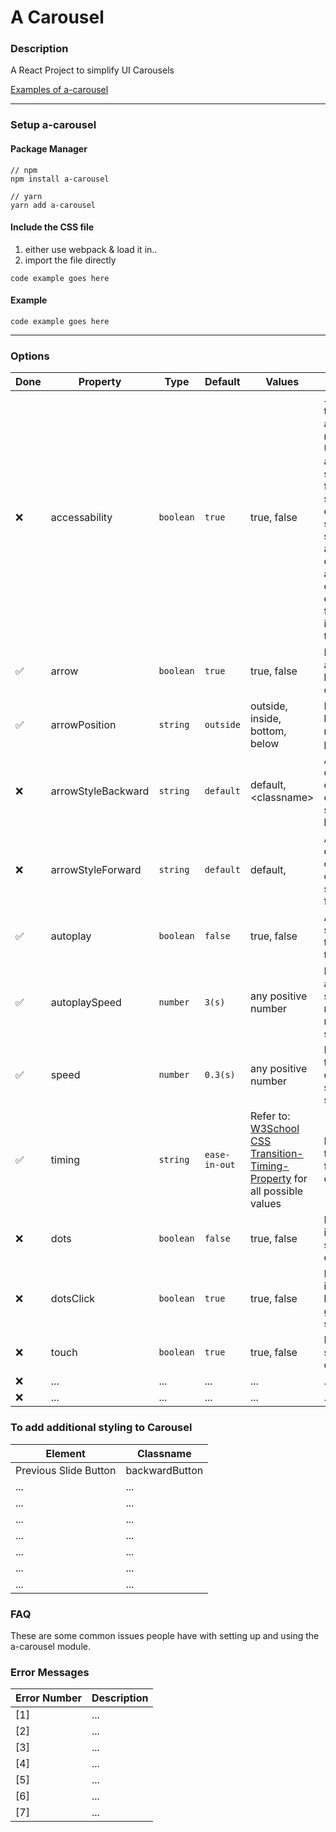 # A Carousel

### Description
A React Project to simplify UI Carousels

[Examples of a-carousel](#)

----------------------

### Setup a-carousel

#### Package Manager

```
// npm
npm install a-carousel

// yarn
yarn add a-carousel
```

#### Include the CSS file

1. either use webpack & load it in..
2. import the file directly

```
code example goes here
```


#### Example
 
```
code example goes here
```
----------------------

### Options

| Done | Property | Type | Default | Values | Description |
| ---- | -------- | ---- | ------- | ------ | ----------- |
| ❌ | accessability | `boolean` | `true` | true, false | ...FIX!!! Enables tabbing and arrow key navigation. Unless autoplay: true, sets browser focus to current slide (or first of current slide set, if multiple slidesToShow) after slide change. For full a11y compliance enable focusOnChange in addition to this. |
| ✅ | arrow | `boolean` | `true` | true, false | Enable the next and previous buttons on the carousel |
| ✅ | arrowPosition | `string` | `outside` | outside, inside, bottom, below | Determines the location of the next/prev arrow placement |
| ❌ | arrowStyleBackward | `string` | `default` | default, \<classname\> | Applies the default styling or a custom classname for styling to the backward arrow  |
| ❌ | arrowStyleForward | `string` | `default` | default, <classname> | Applies the default styling or a custom classname for styling to the forward arrow |
| ✅ | autoplay | `boolean` | `false` | true, false | Automatically scroll through the slides inside the carousel |
| ✅ | autoplaySpeed | `number` | `3(s)` | any positive number | Determines the amount of time spent before moving to the next carousel slide |
| ✅ | speed | `number` | `0.3(s)` | any positive number | Determines the transition speed of the carousel slides in seconds |
|  ✅ | timing | `string` | `ease-in-out` | Refer to: [W3School CSS Transition-Timing-Property](https://www.w3schools.com/cssref/css3_pr_transition-timing-function.asp) for all possible values | Determines the transition timing function of the carousel slides |
| ❌ | dots | `boolean` | `false` | true, false | Enable slide indicator dots to show the current slide |
| ❌ | dotsClick | `boolean` | `true` | true, false | Enables indicator dots to be clickable to go to particular slide numbers |
| ❌ | touch | `boolean` | `true` | true, false | Enabled touch scrolling of the carousel |
| ❌ | ... | ... | ... | ... | ... |
| ❌ | ... | ... | ... | ... | ... |

### To add additional styling to Carousel

| Element | Classname |
| ------- | --------- |
| Previous Slide Button | backwardButton |
| ... | ... |
| ... | ... |
| ... | ... |
| ... | ... |
| ... | ... |
| ... | ... |
| ... | ... |


### FAQ
These are some common issues people have with setting up and using the a-carousel module.

### Error Messages
| Error Number | Description |
| ------------ | ----------- |
| [1] | ... |
| [2] | ... |
| [3] | ... |
| [4] | ... |
| [5] | ... |
| [6] | ... |
| [7] | ... |